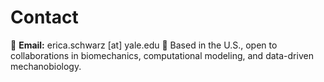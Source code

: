 # Contact

📧 **Email:** erica.schwarz [at] yale.edu
📍 Based in the U.S., open to collaborations in biomechanics, computational modeling, and data-driven mechanobiology.
